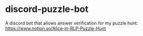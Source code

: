 # discord-puzzle-bot

A discord bot that allows answer verification for my puzzle hunt: https://www.notion.so/Alice-in-RLP-Puzzle-Hunt
